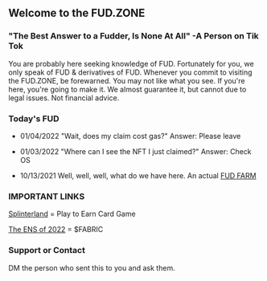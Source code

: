 ## Welcome to the FUD.ZONE

### "The Best Answer to a Fudder, Is None At All" -A Person on Tik Tok

You are probably here seeking knowledge of FUD. Fortunately for you, we only speak of FUD & derivatives of FUD. Whenever you commit to visiting the FUD.ZONE, be forewarned. You may not like what you see. If you're here, you're going to make it. We almost guarantee it, but cannot due to legal issues. Not financial advice. 


### Today's FUD 

+ 01/04/2022 "Wait, does my claim cost gas?" Answer: Please leave 

+ 01/03/2022 "Where can I see the NFT I just claimed?" Answer: Check OS 

+ 10/13/2021 Well, well, well, what do we have here. An actual [FUD FARM](https://twitter.com/FudFarm)

### IMPORTANT LINKS

[Splinterland](https://splinterlands.com?ref=freeglobetrekker) = Play to Earn Card Game 

[The ENS of 2022](https://metafabric.io/) = $FABRIC

### Support or Contact

DM the person who sent this to you and ask them. 

